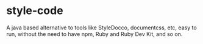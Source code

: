# style-code
A java based alternative to tools like StyleDocco, documentcss, etc, easy to run, without the need to have npm, Ruby and Ruby Dev Kit, and so on.
